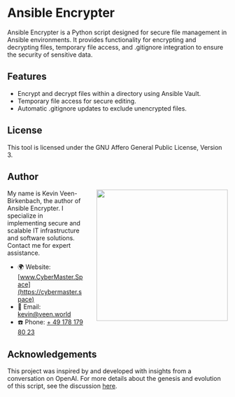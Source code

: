 # Ansible Encrypter

Ansible Encrypter is a Python script designed for secure file management in Ansible environments. It provides functionality for encrypting and decrypting files, temporary file access, and .gitignore integration to ensure the security of sensitive data.

## Features

- Encrypt and decrypt files within a directory using Ansible Vault.
- Temporary file access for secure editing.
- Automatic .gitignore updates to exclude unencrypted files.

## License

This tool is licensed under the GNU Affero General Public License, Version 3.

## Author

<img src="https://cybermaster.space/wp-content/uploads/sites/7/2023/11/FVG_8364BW-scaled.jpg" width="300" style="float: right; margin-left: 30px;">

My name is Kevin Veen-Birkenbach, the author of Ansible Encrypter. I specialize in implementing secure and scalable IT infrastructure and software solutions. Contact me for expert assistance.

- 🌍 Website: [www.CyberMaster.Space](https://cybermaster.space)
- 📧 Email: [kevin@veen.world](mailto:kevin@veen.world)
- ☎️ Phone: [+ 49 178 179 80 23](tel:00491781798023)

## Acknowledgements

This project was inspired by and developed with insights from a conversation on OpenAI. For more details about the genesis and evolution of this script, see the discussion [here](https://chat.openai.com/share/224a0314-1703-4a36-8f9f-5db29ad1f97e).

